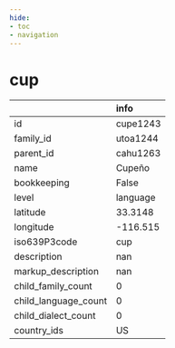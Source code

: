 ```yaml
---
hide:
- toc
- navigation
---
```

# cup
|                      | info     |
|:---------------------|:---------|
| id                   | cupe1243 |
| family_id            | utoa1244 |
| parent_id            | cahu1263 |
| name                 | Cupeño   |
| bookkeeping          | False    |
| level                | language |
| latitude             | 33.3148  |
| longitude            | -116.515 |
| iso639P3code         | cup      |
| description          | nan      |
| markup_description   | nan      |
| child_family_count   | 0        |
| child_language_count | 0        |
| child_dialect_count  | 0        |
| country_ids          | US       |
